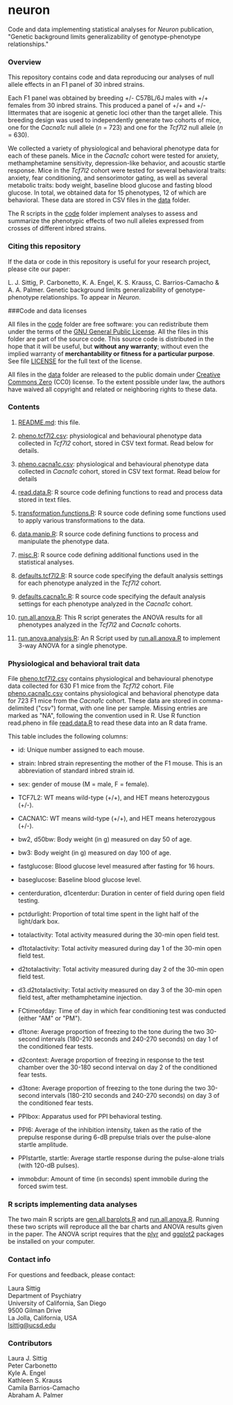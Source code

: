 # neuron

Code and data implementing statistical analyses for *Neuron*
publication, "Genetic background limits generalizability of
genotype-phenotype relationships."

### Overview

This repository contains code and data reproducing our analyses of
null allele effects in an F1 panel of 30 inbred strains.

Each F1 panel was obtained by breeding +/- C57BL/6J males with +/+
females from 30 inbred strains. This produced a panel of +/+ and +/-
littermates that are isogenic at genetic loci other than the target
allele. This breeding design was used to independently generate two
cohorts of mice, one for the *Cacna1c* null allele (*n* = 723) and one
for the *Tcf7l2* null allele (*n* = 630).

We collected a variety of physiological and behavioral phenotype data
for each of these panels. Mice in the *Cacna1c* cohort were tested for
anxiety, methamphetamine sensitivity, depression-like behavior, and
acoustic startle response. Mice in the *Tcf7l2* cohort were tested for
several behavioral traits: anxiety, fear conditioning, and
sensorimotor gating, as well as several metabolic traits: body weight,
baseline blood glucose and fasting blood glucose. In total, we
obtained data for 15 phenotypes, 12 of which are behavioral. These
data are stored in CSV files in the [data](data) folder.

The R scripts in the [code](code) folder implement analyses to assess
and summarize the phenotypic effects of two null alleles expressed
from crosses of different inbred strains.

### Citing this repository

If the data or code in this repository is useful for your research
project, please cite our paper:

L. J. Sittig, P. Carbonetto, K. A. Engel, K. S. Krauss, C.
Barrios-Camacho & A. A. Palmer. Genetic background limits
generalizability of genotype-phenotype relationships. To appear in
*Neuron*.

###Code and data licenses

All files in the [code](code) folder are free software: you can
redistribute them under the terms of the
[GNU General Public License](http://www.gnu.org/licenses/gpl.html). All
the files in this folder are part of the source code. This source code
is distributed in the hope that it will be useful, but **without any
warranty**; without even the implied warranty of **merchantability or
fitness for a particular purpose**. See file [LICENSE](code/LICENSE)
for the full text of the license.

All files in the [data](data) folder are released to the public domain
under
[Creative Commons Zero](http://creativecommons.org/publicdomain/zero/1.0)
(CC0) license. To the extent possible under law, the authors have
waived all copyright and related or neighboring rights to these data.

### Contents

1. [README.md](README.md): this file.

2. [pheno.tcf7l2.csv](data/pheno.tcf7l2.csv): physiological and
behavioural phenotype data collected in *Tcf7l2* cohort, stored in CSV
text format. Read below for details.

3. [pheno.cacna1c.csv](data/pheno.cacna1c.csv): physiological and
behavioural phenotype data collected in *Cacna1c* cohort, stored in
CSV text format. Read below for details

4. [read.data.R](code/read.data.R): R source code defining functions
to read and process data stored in text files.

5. [transformation.functions.R](code/transformation.functions.R): R
source code defining some functions used to apply various
transformations to the data.

6. [data.manip.R](code/data.manip.R): R source code defining functions
to process and manipulate the phenotype data.

7. [misc.R](code/misc.R): R source code defining additional functions
used in the statistical analyses.

8. [defaults.tcf7l2.R](code/defaults.tcf7l2.R): R source code
specifying the default analysis settings for each phenotype analyzed
in the *Tcf7l2* cohort.

9. [defaults.cacna1c.R](code/defaults.cacna1c.R): R source code
specifying the default analysis settings for each phenotype analyzed
in the *Cacna1c* cohort.

10. [run.all.anova.R](code/run.all.anova.R): This R script generates
the ANOVA results for all phenotypes analyzed in the *Tcf7l2* and
*Cacna1c* cohorts.

11. [run.anova.analysis.R](code/run.anova.analysis.R): An R Script
used by [run.all.anova.R](code/run.all.anova.R) to implement 3-way
ANOVA for a single phenotype.

### Physiological and behavioral trait data

File [pheno.tcf7l2.csv](data/pheno.tcf7l2.csv) contains physiological
and behavioural phenotype data collected for 630 F1 mice from the
*Tcf7l2* cohort. File [pheno.cacna1c.csv](data/pheno.cacna1c.csv)
contains physiological and behavioral phenotype data for 723 F1 mice
from the *Cacna1c* cohort. These data are stored in comma-delimited
("csv") format, with one line per sample. Missing entries are marked
as "NA", following the convention used in R. Use R function read.pheno
in file [read.data.R](code/read.data.R) to read these data into an R
data frame.

This table includes the following columns:

+ id: Unique number assigned to each mouse.

+ strain: Inbred strain representing the mother of the F1 mouse. This
is an abbreviation of standard inbred strain id.

+ sex: gender of mouse (M = male, F = female).

+ TCF7L2: WT means wild-type (+/+), and HET means heterozygous (+/-).

+ CACNA1C: WT means wild-type (+/+), and HET means heterozygous (+/-).

+ bw2, d50bw: Body weight (in g) measured on day 50 of age.

+ bw3: Body weight (in g) measured on day 100 of age.

+ fastglucose: Blood glucose level measured after fasting for 16 hours.

+ baseglucose: Baseline blood glucose level.

+ centerduration, d1centerdur: Duration in center of field during open
field testing.

+ pctdurlight: Proportion of total time spent in the light half of the
light/dark box.

+ totalactivity: Total activity measured during the 30-min open field
test.

+ d1totalactivity: Total activity measured during day 1 of the 30-min
open field test.

+ d2totalactivity: Total activity measured during day 2 of the 30-min
open field test.

+ d3.d2totalactivity: Total activity measured on day 3 of the 30-min
open field test, after methamphetamine injection.

+ FCtimeofday: Time of day in which fear conditioning test was
conducted (either "AM" or "PM").

+ d1tone: Average proportion of freezing to the tone during the two
30-second intervals (180-210 seconds and 240-270 seconds) on day 1
of the conditioned fear tests.

+ d2context: Average proportion of freezing in response to the test
chamber over the 30-180 second interval on day 2 of the conditioned
fear tests.

+ d3tone: Average proportion of freezing to the tone during the two
30-second intervals (180-210 seconds and 240-270 seconds) on day 3
of the conditioned fear tests.

+ PPIbox: Apparatus used for PPI behavioral testing.

+ PPI6: Average of the inhibition intensity, taken as the ratio of the
prepulse response during 6-dB prepulse trials over the pulse-alone
startle amplitude.

+ PPIstartle, startle: Average startle response during the pulse-alone
trials (with 120-dB pulses).

+ immobdur: Amount of time (in seconds) spent immobile during the
forced swim test.

### R scripts implementing data analyses

The two main R scripts are
[gen.all.barplots.R](code/gen.all.barplots.R) and
[run.all.anova.R](code/run.all.anova.R). Running these two scripts
will reproduce all the bar charts and ANOVA results given in the
paper. The ANOVA script requires that the
[plyr](http://plyr.had.co.nz) and [ggplot2](http://ggplot2.org)
packages be installed on your computer.

### Contact info

For questions and feedback, please contact:

Laura Sittig<br>
Department of Psychiatry<br>
University of California, San Diego<br>
9500 Gilman Drive<br>
La Jolla, California, USA<br>
lsittig@ucsd.edu

### Contributors

Laura J. Sittig<br>
Peter Carbonetto<br>
Kyle A. Engel<br>
Kathleen S. Krauss<br>
Camila Barrios-Camacho<br>
Abraham A. Palmer

